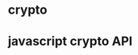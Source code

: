 # crypto
<!DOCTYPE html>
<html lang="en">
<head>
    <meta charset="UTF-8">
    <meta http-equiv="X-UA-Compatible" content="IE=edge">
    <meta name="viewport" content="width=device-width, initial-scale=1.0">
    <title>Document</title>
</head>
<body>
    <h1>javascript crypto API</h1>
    <br>
    <p id="demo"></p>
    <script>
        const myArray = new Uint32Array(10);
        let text = "";
        crypto.getRandomValues(myArray);
        
        for (const num of myArray){
            text += num + "<br>"
        }
        document.getElementById("demo").innerHTML =text;
    </script>
</body>
</html>
